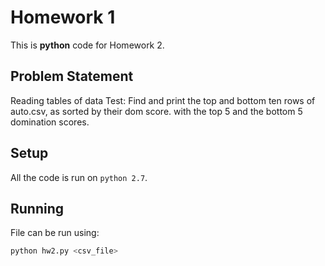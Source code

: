 # Homework 1
This is **python** code for Homework 2.

## Problem Statement
Reading tables of data
Test: Find and print the top and bottom ten rows of auto.csv, as sorted by their dom score. with the top 5 and the bottom 5 domination scores.

## Setup
All the code is run on `python 2.7`.

## Running
File can be run using:

```python
python hw2.py <csv_file>
```
